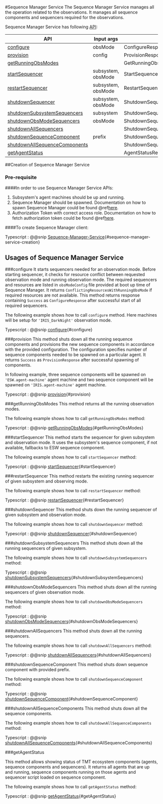 #Sequence Manager Service
The Sequence Manager Service manages all the operation related to the observations.
It manages all sequence components and sequencers required for the observations.


Sequence Manager Service has following [API](#apis):

|        API                                                      |      Input args    |   Returns                         |
| --------------------------------------------------------------- | ------------------ | --------------------------------  |
| [configure](#configure)                                         | obsMode            | ConfigureResponse                 |
| [provision](#provision)                                         | config             | ProvisionResponse                 |
| [getRunningObsModes](#getrunningobsmodes)                       |                    | GetRunningObsModesResponse        |
| [startSequencer](#startsequencer)                               | subsystem, obsMode | StartSequencerResponse            |
| [restartSequencer](#restartsequencer)                           | subsystem, obsMode | RestartSequencerResponse          |
| [shutdownSequencer](#shutdownsequencer)                         | subsystem, obsMode | ShutdownSequencersResponse        |
| [shutdownSubsystemSequencers](#shutdownsubsystemsequencers)     | subsystem          | ShutdownSequencersResponse        |
| [shutdownObsModeSequencers](#shutdownobsmodesequencers)         | obsMode            | ShutdownSequencersResponse        |
| [shutdownAllSequencers](#shutdownallsequencers)                 |                    | ShutdownSequencersResponse        |
| [shutdownSequenceComponent](#shutdownsequencecomponent)         | prefix             | ShutdownSequenceComponentResponse |
| [shutdownAllSequenceComponents](#shutdownallsequencecomponents) |                    | ShutdownSequenceComponentResponse |
| [getAgentStatus](#getagentstatus)                               |                    | AgentStatusResponse               |


##Creation of Sequence Manager Service

### Pre-requisite

####In order to use Sequence Manager Service APIs:
1. Subsystem's agent machines should be up and running.
2. Sequence Manager should be spawned. Documentation on how to spawn Sequence Manager could be found @ref[here](agent-service.md).
3. Authorization Token with correct access role.
 Documentation on how to fetch authorization token could be found @ref[here](../aas/csw-aas-js.md).

####To create Sequence Manager client:

Typescript
: @@snip [Sequence-Manager-Service](../../../../example/src/documentation/sequence-manager/SequenceManagerServiceExamples.ts){#sequence-manager-service-creation}

## Usages of Sequence Manager Service

###configure
 It starts sequencers needed for an observation mode. Before starting sequencer, it checks for resource
 conflict between requested observation mode and running observation mode. The required sequencers and
 resources are listed in `obsModeConfig` file provided at boot up time of Sequence Manager. It returns
 `ConflictingResourcesWithRunningObsMode` if required resources are not available. This method returns response
 containing `Success` as `ConfigureResponse` after successful start of all required sequencers.

The following example shows how to call `configure` method. Here machines will be setup for `'IRIS_DarkNight'` observation mode.

Typescript
: @@snip [configure](../../../../example/src/documentation/sequence-manager/SequenceManagerServiceExamples.ts){#configure}


###provision
 This method shuts down all the running sequence components and provisions the new sequence components in
 accordance with the provided configuration. The configuration specifies number of sequence components
 needed to be spawned on a particular agent. It returns `Success` as `ProvisionResponse` after successful
 spawning of components.

 In following example, three sequence components will be spawned on `'ESW.agent-machine'` agent machine and two sequence
 component will be spawned on `'IRIS.agent-machine'` agent machine.

Typescript
: @@snip [provision](../../../../example/src/documentation/sequence-manager/SequenceManagerServiceExamples.ts){#provision}


###getRunningObsModes
 This method returns all the running observation modes.

 The following example shows how to call `getRunningObsModes` method:

Typescript
: @@snip [getRunningObsModes](../../../../example/src/documentation/sequence-manager/SequenceManagerServiceExamples.ts){#getRunningObsModes}



###startSequencer
 This method starts the sequencer for given subsystem and observation mode.
 It uses the subsystem's sequence component, if not available, fallbacks to ESW sequence component.


 The following example shows how to call `startSequencer` method:

Typescript
: @@snip [startSequencer](../../../../example/src/documentation/sequence-manager/SequenceManagerServiceExamples.ts){#startSequencer}


###restartSequencer
This method restarts the existing running sequencer of given subsystem and observing mode.

The following example shows how to call `restartSequencer` method:

Typescript
: @@snip [restartSequencer](../../../../example/src/documentation/sequence-manager/SequenceManagerServiceExamples.ts){#restartSequencer}


###shutdownSequencer
This method shuts down the running sequencer of given subsystem and observation mode.

The following example shows how to call `shutdownSequencer` method:

Typescript
: @@snip [shutdownSequencer](../../../../example/src/documentation/sequence-manager/SequenceManagerServiceExamples.ts){#shutdownSequencer}


###shutdownSubsystemSequencers
This method shuts down all the running sequencers of given subsystem.

The following example shows how to call `shutdownSubsystemSequencers` method:

Typescript
: @@snip [shutdownSubsystemSequencers](../../../../example/src/documentation/sequence-manager/SequenceManagerServiceExamples.ts){#shutdownSubsystemSequencers}


###shutdownObsModeSequencers
This method shuts down all the running sequencers of given observation mode.

The following example shows how to call `shutdownObsModeSequencers` method:

Typescript
: @@snip [shutdownObsModeSequencers](../../../../example/src/documentation/sequence-manager/SequenceManagerServiceExamples.ts){#shutdownObsModeSequencers}


###shutdownAllSequencers
This method shuts down all the running sequencers.

The following example shows how to call `shutdownAllSequencers` method:

Typescript
: @@snip [shutdownAllSequencers](../../../../example/src/documentation/sequence-manager/SequenceManagerServiceExamples.ts){#shutdownAllSequencers}


###shutdownSequenceComponent
This method shuts down sequence component with provided prefix.

The following example shows how to call `shutdownSequenceComponent` method:

Typescript
: @@snip [shutdownSequenceComponent](../../../../example/src/documentation/sequence-manager/SequenceManagerServiceExamples.ts){#shutdownSequenceComponent}


###shutdownAllSequenceComponents
This method shuts down all the sequence components.

The following example shows how to call `shutdownAllSequenceComponents` method:

Typescript
: @@snip [shutdownAllSequenceComponents](../../../../example/src/documentation/sequence-manager/SequenceManagerServiceExamples.ts){#shutdownAllSequenceComponents}


###getAgentStatus

 This method allows showing status of TMT ecosystem components (agents, sequence components and sequencers).
 It returns all agents that are up and running, sequence components running on those agents and sequencer script loaded on sequence component.

 The following example shows how to call `getAgentStatus` method:

Typescript
: @@snip [getAgentStatus](../../../../example/src/documentation/sequence-manager/SequenceManagerServiceExamples.ts){#getAgentStatus}

